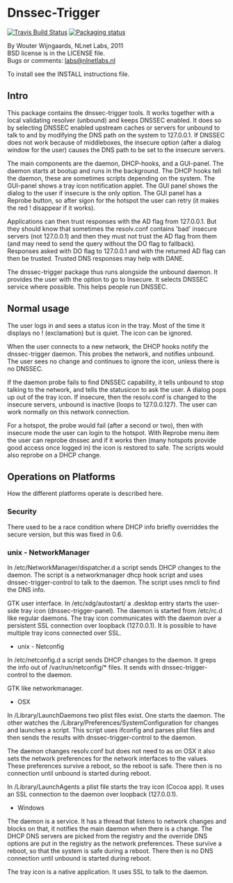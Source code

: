 # Dnssec-Trigger

[![Travis Build Status](https://travis-ci.com/NLnetLabs/dnssec-trigger.svg?branch=master)](https://travis-ci.com/NLnetLabs/dnssec-trigger)
[![Packaging status](https://repology.org/badge/tiny-repos/dnssec-trigger.svg)](https://repology.org/project/dnssec-trigger/versions)

By Wouter Wijngaards, NLnet Labs, 2011 \
BSD license is in the LICENSE file. \
Bugs or comments: labs@nlnetlabs.nl

To install see the INSTALL instructions file.

## Intro

This package contains the dnssec-trigger tools.  It works together with
a local validating resolver (unbound) and keeps DNSSEC enabled.  It does
so by selecting DNSSEC enabled upstream caches or servers for unbound
to talk to and by modifying the DNS path on the system to 127.0.0.1.
If DNSSEC does not work because of middleboxes, the insecure option
(after a dialog window for the user) causes the DNS path to be set to
the insecure servers.

The main components are the daemon, DHCP-hooks, and a GUI-panel.
The daemon starts at bootup and runs in the background.  The DHCP hooks
tell the daemon, these are sometimes scripts depending on the system.
The GUI-panel shows a tray icon notification applet.  The GUI panel shows
the dialog to the user if insecure is the only option.  The GUI panel
has a Reprobe button, so after sigon for the hotspot the user can retry
(it makes the red ! disappear if it works).

Applications can then trust responses with the AD flag from 127.0.0.1.
But they should know that sometimes the resolv.conf contains 'bad'
insecure servers (not 127.0.0.1) and then they must not trust the AD
flag from them (and may need to send the query without the DO flag
to fallback).  Responses asked with DO flag to 127.0.0.1 and with the
returned AD flag can then be trusted.  Trusted DNS responses may help
with DANE.

The dnssec-trigger package thus runs alongside the unbound daemon.  It
provides the user with the option to go to Insecure.  It selects DNSSEC
service where possible.  This helps people run DNSSEC.

## Normal usage

The user logs in and sees a status icon in the tray.  Most of the time
it displays no ! (exclamation) but is quiet.  The icon can be ignored.

When the user connects to a new network, the DHCP hooks notify the
dnssec-trigger daemon.  This probes the network, and notifies unbound.
The user sees no change and continues to ignore the icon, unless there
is no DNSSEC.

If the daemon probe fails to find DNSSEC capability, it tells unbound
to stop talking to the network, and tells the statusicon to ask the user.
A dialog pops up out of the tray icon.  If insecure, then the resolv.conf
is changed to the insecure servers, unbound is inactive (loops to
127.0.0.127).  The user can work normally on this network connection.

For a hotspot, the probe would fail (after a second or two), then with
insecure mode the user can login to the hotspot.  With Reprobe menu
item the user can reprobe dnssec and if it works then (many hotspots
provide good access once logged in) the icon is restored to safe.  The
scripts would also reprobe on a DHCP change.


## Operations on Platforms

How the different platforms operate is described here.

### Security

There used to be a race condition where DHCP info briefly overriddes
the secure version, but this was fixed in 0.6.

### unix - NetworkManager

In /etc/NetworkManager/dispatcher.d a script sends DHCP changes to
the daemon.  The script is a networkmanager dhcp hook script and uses
dnssec-trigger-control to talk to the daemon.  The script uses nmcli
to find the DNS info.

GTK user interface.  In /etc/xdg/autostart/ a .desktop entry starts
the user-side tray icon (dnssec-trigger-panel).  The daemon is started
from /etc/rc.d like regular daemons.  The tray icon communicates with
the daemon over a persistent SSL connection over loopback (127.0.0.1).
It is possible to have multiple tray icons connected over SSL.

* unix - Netconfig

In /etc/netconfig.d a script sends DHCP changes to the daemon.  It greps
the info out of /var/run/netconfig/* files.  It sends with
dnssec-trigger-control to the daemon.

GTK like networkmanager.

* OSX

In /Library/LaunchDaemons two plist files exist.  One starts the daemon.
The other watches the /Library/Preferences/SystemConfiguration for changes
and launches a script.  This script uses ifconfig and parses plist files
and then sends the results with dnssec-trigger-control to the daemon.

The daemon changes resolv.conf but does not need to as on OSX it also
sets the network preferences for the network interfaces to the values.
These preferences survive a reboot, so the reboot is safe. There then
is no connection until unbound is started during reboot.

In /Library/LaunchAgents a plist file starts the tray icon (Cocoa app).
It uses an SSL connection to the daemon over loopback (127.0.0.1).

* Windows

The daemon is a service.  It has a thread that listens to network changes
and blocks on that, it notifies the main daemon when there is a change.
The DHCP DNS servers are picked from the registry and the override DNS
options are put in the registry as the network preferences.  These survive
a reboot, so that the system is safe during a reboot.  There then is no
DNS connection until unbound is started during reboot.

The tray icon is a native application.  It uses SSL to talk to the daemon.


